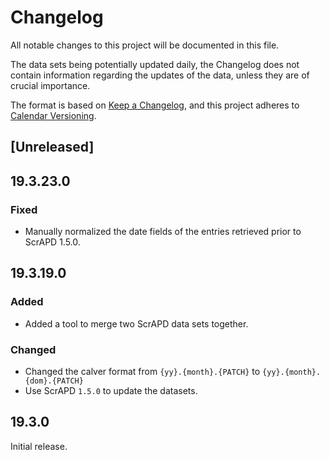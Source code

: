# Changelog

All notable changes to this project will be documented in this file.

The data sets being potentially updated daily, the Changelog does not contain information regarding the updates of the
data, unless they are of crucial importance.

The format is based on [Keep a Changelog](https://keepachangelog.com/en/1.0.0/),
and this project adheres to [Calendar Versioning](https://calver.org/).

## [Unreleased]

## 19.3.23.0

### Fixed

- Manually normalized the date fields of the entries retrieved prior to ScrAPD 1.5.0.

## 19.3.19.0

### Added

- Added a tool to merge two ScrAPD data sets together.

### Changed

- Changed the calver format from `{yy}.{month}.{PATCH}` to `{yy}.{month}.{dom}.{PATCH}`
- Use ScrAPD `1.5.0` to update the datasets.

## 19.3.0

Initial release.

[//]: # (Release links)

[//]: # (Issue/PR links)

